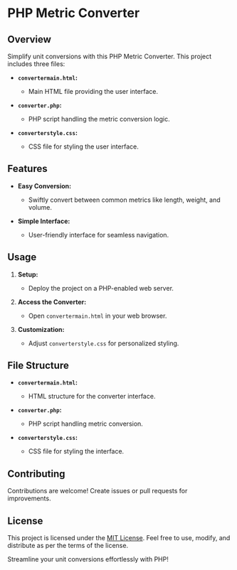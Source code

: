 # PHP Metric Converter

## Overview

Simplify unit conversions with this PHP Metric Converter. This project includes three files:

- **`convertermain.html`:**
  - Main HTML file providing the user interface.

- **`converter.php`:**
  - PHP script handling the metric conversion logic.

- **`converterstyle.css`:**
  - CSS file for styling the user interface.

## Features

- **Easy Conversion:**
  - Swiftly convert between common metrics like length, weight, and volume.

- **Simple Interface:**
  - User-friendly interface for seamless navigation.

## Usage

1. **Setup:**
   - Deploy the project on a PHP-enabled web server.

2. **Access the Converter:**
   - Open `convertermain.html` in your web browser.

3. **Customization:**
   - Adjust `converterstyle.css` for personalized styling.

## File Structure

- **`convertermain.html`:**
  - HTML structure for the converter interface.

- **`converter.php`:**
  - PHP script handling metric conversion.

- **`converterstyle.css`:**
  - CSS file for styling the interface.

## Contributing

Contributions are welcome! Create issues or pull requests for improvements.

## License

This project is licensed under the [MIT License](LICENSE). Feel free to use, modify, and distribute as per the terms of the license.

Streamline your unit conversions effortlessly with PHP!
